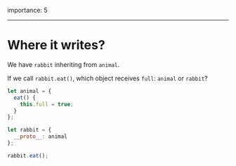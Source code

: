 importance: 5

---

# Where it writes?

We have `rabbit` inheriting from `animal`.

If we call `rabbit.eat()`, which object receives `full`: `animal` or `rabbit`? 

```js
let animal = {
  eat() {
    this.full = true;
  }
};

let rabbit = {
  __proto__: animal
};

rabbit.eat();
```

